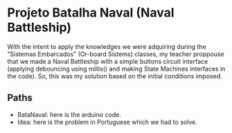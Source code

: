 # Projeto Batalha Naval (Naval Battleship) 
With the intent to apply the knowledges we were adquiring during the "Sistemas Embarcados" (Or-board Sistems) classes, my teacher proppouse that we made a Naval Battleship with a simple buttons circuit interface (applying debouncing using millis() and making State Machines interfaces in the code). So, this was my solution based on the initial conditions imposed.

## Paths
- BataNaval: here is the arduino code.
- Idea: here is the problem in Portuguese which we had to solve.

